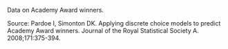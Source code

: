 
Data on Academy Award winners.

Source: Pardoe I, Simonton DK. Applying discrete choice models to predict
Academy Award winners. Journal of the Royal Statistical Society A.
2008;171:375-394.
